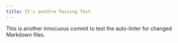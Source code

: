 ```yaml
---
title: It's anothre Passing Test
---
```


This is another innocuous commit to test the auto-linter for changed Markdown files.
